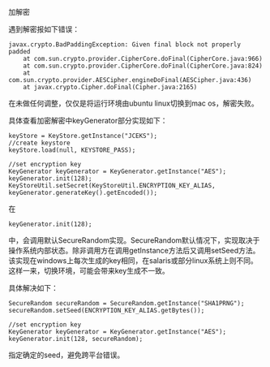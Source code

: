 加解密

遇到解密报如下错误：
```
javax.crypto.BadPaddingException: Given final block not properly padded
    at com.sun.crypto.provider.CipherCore.doFinal(CipherCore.java:966)
    at com.sun.crypto.provider.CipherCore.doFinal(CipherCore.java:824)
    at com.sun.crypto.provider.AESCipher.engineDoFinal(AESCipher.java:436)
    at javax.crypto.Cipher.doFinal(Cipher.java:2165)
```
在未做任何调整，仅仅是将运行环境由ubuntu linux切换到mac os，解密失败。

具体查看加密解密中keyGenerator部分实现如下：
```
keyStore = KeyStore.getInstance("JCEKS");
//create keystore
keyStore.load(null, KEYSTORE_PASS);

//set encryption key
KeyGenerator keyGenerator = KeyGenerator.getInstance("AES");
keyGenerator.init(128);
KeyStoreUtil.setSecret(KeyStoreUtil.ENCRYPTION_KEY_ALIAS, keyGenerator.generateKey().getEncoded());
```

在
```
keyGenerator.init(128);
```
中，会调用默认SecureRandom实现。SecureRandom默认情况下，实现取决于操作系统内部状态。除非调用方在调用getInstance方法后又调用setSeed方法。该实现在windows上每次生成的key相同，在salaris或部分linux系统上则不同。这样一来，切换环境，可能会带来key生成不一致。

具体解决如下：
```
SecureRandom secureRandom = SecureRandom.getInstance("SHA1PRNG");
secureRandom.setSeed(ENCRYPTION_KEY_ALIAS.getBytes());

//set encryption key
KeyGenerator keyGenerator = KeyGenerator.getInstance("AES");
keyGenerator.init(128, secureRandom);
```
指定确定的seed，避免跨平台错误。